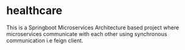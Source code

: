 # healthcare
This is a Springboot Microservices Architecture based project where microservices communicate with each other using synchronous communication i.e feign client.
